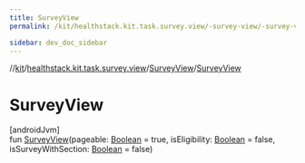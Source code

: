 ```yaml
---
title: SurveyView
permalink: /kit/healthstack.kit.task.survey.view/-survey-view/-survey-view.html

sidebar: dev_doc_sidebar
---
```

//[kit](../../../index.html)/[healthstack.kit.task.survey.view](../index.html)/[SurveyView](index.html)/[SurveyView](-survey-view.html)



# SurveyView



[androidJvm]\
fun [SurveyView](-survey-view.html)(pageable: [Boolean](https://kotlinlang.org/api/latest/jvm/stdlib/kotlin/-boolean/index.html) = true, isEligibility: [Boolean](https://kotlinlang.org/api/latest/jvm/stdlib/kotlin/-boolean/index.html) = false, isSurveyWithSection: [Boolean](https://kotlinlang.org/api/latest/jvm/stdlib/kotlin/-boolean/index.html) = false)




